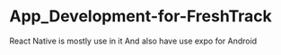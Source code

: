 # App_Development-for-FreshTrack
React Native is mostly use in it
And also have use expo for Android 
